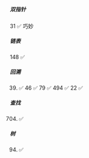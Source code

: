 
##### 

##### 双指针
31 ✅ 巧妙


##### 链表
148 ✅



##### 回溯
39. ✅
46 ✅
79 ✅
494 ✅
22 ✅



##### 查找
704. ✅



##### 树
94. ✅
